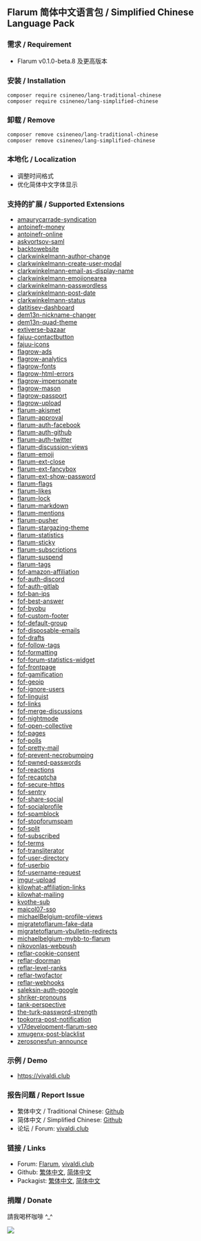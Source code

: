 ## Flarum 简体中文语言包 / Simplified Chinese Language Pack

### 需求 / Requirement
  - Flarum v0.1.0-beta.8 及更高版本


### 安装 / Installation
```
composer require csineneo/lang-traditional-chinese
composer require csineneo/lang-simplified-chinese
```

### 卸载 / Remove
```
composer remove csineneo/lang-traditional-chinese
composer remove csineneo/lang-simplified-chinese
```

### 本地化 / Localization
  - 调整时间格式
  - 优化简体中文字体显示

### 支持的扩展 / Supported Extensions
  - [amaurycarrade-syndication](https://discuss.flarum.org/d/4395)
  - [antoinefr-money](https://discuss.flarum.org/d/4699)
  - [antoinefr-online](https://discuss.flarum.org/d/8302)
  - [askvortsov-saml](https://discuss.flarum.org/d/22757)
  - [backtowebsite](https://discuss.flarum.org/d/18285)
  - [clarkwinkelmann-author-change](https://discuss.flarum.org/d/21731)
  - [clarkwinkelmann-create-user-modal](https://discuss.flarum.org/d/22608)
  - [clarkwinkelmann-email-as-display-name](https://discuss.flarum.org/d/22603)
  - [clarkwinkelmann-emojionearea](https://discuss.flarum.org/d/4787)
  - [clarkwinkelmann-passwordless](https://discuss.flarum.org/d/22606)
  - [clarkwinkelmann-post-date](https://discuss.flarum.org/d/21247)
  - [clarkwinkelmann-status](https://discuss.flarum.org/d/21983)
  - [datitisev-dashboard](https://discuss.flarum.org/d/2958)
  - [dem13n-nickname-changer](https://discuss.flarum.org/d/21238)
  - [dem13n-quad-theme](https://discuss.flarum.org/d/22618)
  - [extiverse-bazaar](https://discuss.flarum.org/d/5151)
  - [fajuu-contactbutton](https://discuss.flarum.org/d/18228)
  - [fajuu-icons](https://discuss.flarum.org/d/21401)
  - [flagrow-ads](https://discuss.flarum.org/d/4785)
  - [flagrow-analytics](https://discuss.flarum.org/d/1983)
  - [flagrow-fonts](https://discuss.flarum.org/d/6207)
  - [flagrow-html-errors](https://discuss.flarum.org/d/10784)
  - [flagrow-impersonate](https://discuss.flarum.org/d/9868)
  - [flagrow-mason](https://discuss.flarum.org/d/7028)
  - [flagrow-passport](https://discuss.flarum.org/d/5203)
  - [flagrow-upload](https://discuss.flarum.org/d/4154)
  - [flarum-akismet](https://github.com/flarum/akismet)
  - [flarum-approval](https://github.com/flarum/approval)
  - [flarum-auth-facebook](https://github.com/flarum/auth-facebook)
  - [flarum-auth-github](https://github.com/flarum/auth-github)
  - [flarum-auth-twitter](https://github.com/flarum/auth-twitter)
  - [flarum-discussion-views](https://discuss.flarum.org/d/7339)
  - [flarum-emoji](https://github.com/flarum/emoji)
  - [flarum-ext-close](https://discuss.flarum.org/d/21698)
  - [flarum-ext-fancybox](https://discuss.flarum.org/d/19535)
  - [flarum-ext-show-password](https://discuss.flarum.org/d/22727)
  - [flarum-flags](https://github.com/flarum/flags)
  - [flarum-likes](https://github.com/flarum/likes)
  - [flarum-lock](https://github.com/flarum/lock)
  - [flarum-markdown](https://github.com/flarum/markdown)
  - [flarum-mentions](https://github.com/flarum/mentions)
  - [flarum-pusher](https://github.com/flarum/pusher)
  - [flarum-stargazing-theme](https://discuss.flarum.org/d/22694)
  - [flarum-statistics](https://github.com/flarum/statistics)
  - [flarum-sticky](https://github.com/flarum/sticky)
  - [flarum-subscriptions](https://github.com/flarum/subscriptions)
  - [flarum-suspend](https://github.com/flarum/suspend)
  - [flarum-tags](https://github.com/flarum/tags)
  - [fof-amazon-affiliation](https://discuss.flarum.org/d/12389)
  - [fof-auth-discord](https://github.com/friendsOfFlarum/auth-discord)
  - [fof-auth-gitlab](https://discuss.flarum.org/d/20371)
  - [fof-ban-ips](https://discuss.flarum.org/d/20949)
  - [fof-best-answer](https://discuss.flarum.org/d/21894)
  - [fof-byobu](https://discuss.flarum.org/d/4762)
  - [fof-custom-footer](https://discuss.flarum.org/d/17774)
  - [fof-default-group](https://discuss.flarum.org/d/11714)
  - [fof-disposable-emails](https://discuss.flarum.org/d/20457)
  - [fof-drafts](https://discuss.flarum.org/d/20957)
  - [fof-follow-tags](https://discuss.flarum.org/d/20525)
  - [fof-formatting](https://discuss.flarum.org/d/17770)
  - [fof-forum-statistics-widget](https://discuss.flarum.org/d/22380)
  - [fof-frontpage](https://discuss.flarum.org/d/19256)
  - [fof-gamification](https://discuss.flarum.org/d/20671)
  - [fof-geoip](https://discuss.flarum.org/d/21493)
  - [fof-ignore-users](https://discuss.flarum.org/d/20681)
  - [fof-linguist](https://discuss.flarum.org/d/7026)
  - [fof-links](https://discuss.flarum.org/d/18335)
  - [fof-merge-discussions](https://discuss.flarum.org/d/19460)
  - [fof-nightmode](https://discuss.flarum.org/d/21492)
  - [fof-open-collective](https://discuss.flarum.org/d/22256)
  - [fof-pages](https://discuss.flarum.org/d/18301)
  - [fof-polls](https://discuss.flarum.org/d/20586)
  - [fof-pretty-mail](https://discuss.flarum.org/d/11178)
  - [fof-prevent-necrobumping](https://discuss.flarum.org/d/18312)
  - [fof-pwned-passwords](https://discuss.flarum.org/d/18348)
  - [fof-reactions](https://discuss.flarum.org/d/20655)
  - [fof-recaptcha](https://discuss.flarum.org/d/18399)
  - [fof-secure-https](https://discuss.flarum.org/d/17771)
  - [fof-sentry](https://discuss.flarum.org/d/18089)
  - [fof-share-social](https://discuss.flarum.org/d/20401)
  - [fof-socialprofile](https://discuss.flarum.org/d/18775)
  - [fof-spamblock](https://discuss.flarum.org/d/17772)
  - [fof-stopforumspam](https://discuss.flarum.org/d/17846)
  - [fof-split](https://discuss.flarum.org/d/1903)
  - [fof-subscribed](https://discuss.flarum.org/d/20917)
  - [fof-terms](https://discuss.flarum.org/d/11714)
  - [fof-transliterator](https://discuss.flarum.org/d/18074)
  - [fof-user-directory](https://discuss.flarum.org/d/5682)
  - [fof-userbio](https://discuss.flarum.org/d/17775)
  - [fof-username-request](https://discuss.flarum.org/d/20956)
  - [imgur-upload](https://discuss.flarum.org/d/18491)
  - [kilowhat-affiliation-links](https://discuss.flarum.org/d/21833)
  - [kilowhat-mailing](https://discuss.flarum.org/d/20443)
  - [kvothe-sub](https://discuss.flarum.org/d/18812)
  - [maicol07-sso](https://discuss.flarum.org/d/21666)
  - [michaelBelgium-profile-views](https://discuss.flarum.org/d/7596)
  - [migratetoflarum-fake-data](https://discuss.flarum.org/d/21160)
  - [migratetoflarum-vbulletin-redirects](https://github.com/migratetoflarum/vbulletin-redirects)
  - [michaelbelgium-mybb-to-flarum](https://discuss.flarum.org/d/5506)
  - [nikovonlas-webpush](https://discuss.flarum.org/d/20784)
  - [reflar-cookie-consent](https://discuss.flarum.org/d/10395)
  - [reflar-doorman](https://discuss.flarum.org/d/17845)
  - [reflar-level-ranks](https://discuss.flarum.org/d/15052)
  - [reflar-twofactor](https://discuss.flarum.org/d/11006)
  - [reflar-webhooks](https://discuss.flarum.org/d/17812)
  - [saleksin-auth-google](https://discuss.flarum.org/d/18250)
  - [shriker-pronouns](https://discuss.flarum.org/d/21188)
  - [tank-perspective](https://discuss.flarum.org/d/21784)
  - [the-turk-password-strength](https://discuss.flarum.org/d/22624)
  - [tpokorra-post-notification](https://discuss.flarum.org/d/20750)
  - [v17development-flarum-seo](https://discuss.flarum.org/d/18316)
  - [xmugenx-post-blacklist](https://discuss.flarum.org/d/21750)
  - [zerosonesfun-announce](https://discuss.flarum.org/d/21651)

### 示例 / Demo
  - https://vivaldi.club 

### 报告问题 / Report Issue
  - 繁体中文 / Traditional Chinese: [Github](https://github.com/Csineneo/lang-traditional-chinese/issues)
  - 简体中文 / Simplified Chinese: [Github](https://github.com/Csineneo/lang-simplified-chinese/issues)
  - 论坛 / Forum: [vivaldi.club](https://vivaldi.club/t/flarum)

### 链接 / Links
  - Forum: [Flarum](https://discuss.flarum.org/d/17954), [vivaldi.club](https://vivaldi.club/d/8298)
  - Github: [繁体中文](https://github.com/Csineneo/lang-traditional-chinese), [简体中文](https://github.com/Csineneo/lang-simplified-chinese)
  - Packagist: [繁体中文](https://packagist.org/packages/csineneo/lang-traditional-chinese), [简体中文](https://packagist.org/packages/csineneo/lang-simplified-chinese)

### 捐贈 / Donate
請我喝杯咖啡 \^_\^

![](https://awk.tw/assets/images/reward.jpg)
